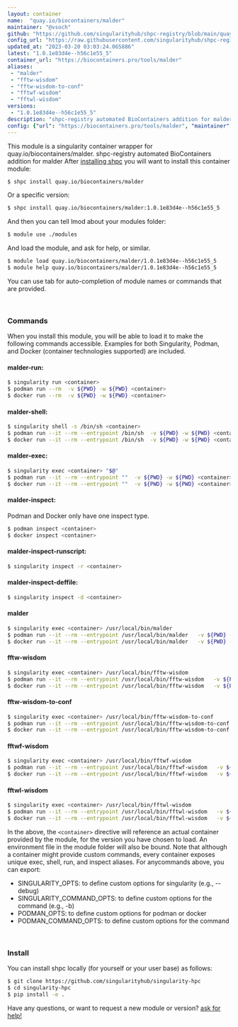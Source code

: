 ```yaml
---
layout: container
name:  "quay.io/biocontainers/malder"
maintainer: "@vsoch"
github: "https://github.com/singularityhub/shpc-registry/blob/main/quay.io/biocontainers/malder/container.yaml"
config_url: "https://raw.githubusercontent.com/singularityhub/shpc-registry/main/quay.io/biocontainers/malder/container.yaml"
updated_at: "2023-03-20 03:03:24.065886"
latest: "1.0.1e83d4e--h56c1e55_5"
container_url: "https://biocontainers.pro/tools/malder"
aliases:
 - "malder"
 - "fftw-wisdom"
 - "fftw-wisdom-to-conf"
 - "fftwf-wisdom"
 - "fftwl-wisdom"
versions:
 - "1.0.1e83d4e--h56c1e55_5"
description: "shpc-registry automated BioContainers addition for malder"
config: {"url": "https://biocontainers.pro/tools/malder", "maintainer": "@vsoch", "description": "shpc-registry automated BioContainers addition for malder", "latest": {"1.0.1e83d4e--h56c1e55_5": "sha256:79416269a3002d178e735a65d454a49539be5953b80e75b4398c4cf942442c85"}, "tags": {"1.0.1e83d4e--h56c1e55_5": "sha256:79416269a3002d178e735a65d454a49539be5953b80e75b4398c4cf942442c85"}, "docker": "quay.io/biocontainers/malder", "aliases": {"malder": "/usr/local/bin/malder", "fftw-wisdom": "/usr/local/bin/fftw-wisdom", "fftw-wisdom-to-conf": "/usr/local/bin/fftw-wisdom-to-conf", "fftwf-wisdom": "/usr/local/bin/fftwf-wisdom", "fftwl-wisdom": "/usr/local/bin/fftwl-wisdom"}}
---
```


This module is a singularity container wrapper for quay.io/biocontainers/malder.
shpc-registry automated BioContainers addition for malder
After [installing shpc](#install) you will want to install this container module:


```bash
$ shpc install quay.io/biocontainers/malder
```

Or a specific version:

```bash
$ shpc install quay.io/biocontainers/malder:1.0.1e83d4e--h56c1e55_5
```

And then you can tell lmod about your modules folder:

```bash
$ module use ./modules
```

And load the module, and ask for help, or similar.

```bash
$ module load quay.io/biocontainers/malder/1.0.1e83d4e--h56c1e55_5
$ module help quay.io/biocontainers/malder/1.0.1e83d4e--h56c1e55_5
```

You can use tab for auto-completion of module names or commands that are provided.

<br>

### Commands

When you install this module, you will be able to load it to make the following commands accessible.
Examples for both Singularity, Podman, and Docker (container technologies supported) are included.

#### malder-run:

```bash
$ singularity run <container>
$ podman run --rm  -v ${PWD} -w ${PWD} <container>
$ docker run --rm  -v ${PWD} -w ${PWD} <container>
```

#### malder-shell:

```bash
$ singularity shell -s /bin/sh <container>
$ podman run --it --rm --entrypoint /bin/sh  -v ${PWD} -w ${PWD} <container>
$ docker run --it --rm --entrypoint /bin/sh  -v ${PWD} -w ${PWD} <container>
```

#### malder-exec:

```bash
$ singularity exec <container> "$@"
$ podman run --it --rm --entrypoint ""  -v ${PWD} -w ${PWD} <container> "$@"
$ docker run --it --rm --entrypoint ""  -v ${PWD} -w ${PWD} <container> "$@"
```

#### malder-inspect:

Podman and Docker only have one inspect type.

```bash
$ podman inspect <container>
$ docker inspect <container>
```

#### malder-inspect-runscript:

```bash
$ singularity inspect -r <container>
```

#### malder-inspect-deffile:

```bash
$ singularity inspect -d <container>
```


#### malder

```bash
$ singularity exec <container> /usr/local/bin/malder
$ podman run --it --rm --entrypoint /usr/local/bin/malder   -v ${PWD} -w ${PWD} <container> -c " $@"
$ docker run --it --rm --entrypoint /usr/local/bin/malder   -v ${PWD} -w ${PWD} <container> -c " $@"
```


#### fftw-wisdom

```bash
$ singularity exec <container> /usr/local/bin/fftw-wisdom
$ podman run --it --rm --entrypoint /usr/local/bin/fftw-wisdom   -v ${PWD} -w ${PWD} <container> -c " $@"
$ docker run --it --rm --entrypoint /usr/local/bin/fftw-wisdom   -v ${PWD} -w ${PWD} <container> -c " $@"
```


#### fftw-wisdom-to-conf

```bash
$ singularity exec <container> /usr/local/bin/fftw-wisdom-to-conf
$ podman run --it --rm --entrypoint /usr/local/bin/fftw-wisdom-to-conf   -v ${PWD} -w ${PWD} <container> -c " $@"
$ docker run --it --rm --entrypoint /usr/local/bin/fftw-wisdom-to-conf   -v ${PWD} -w ${PWD} <container> -c " $@"
```


#### fftwf-wisdom

```bash
$ singularity exec <container> /usr/local/bin/fftwf-wisdom
$ podman run --it --rm --entrypoint /usr/local/bin/fftwf-wisdom   -v ${PWD} -w ${PWD} <container> -c " $@"
$ docker run --it --rm --entrypoint /usr/local/bin/fftwf-wisdom   -v ${PWD} -w ${PWD} <container> -c " $@"
```


#### fftwl-wisdom

```bash
$ singularity exec <container> /usr/local/bin/fftwl-wisdom
$ podman run --it --rm --entrypoint /usr/local/bin/fftwl-wisdom   -v ${PWD} -w ${PWD} <container> -c " $@"
$ docker run --it --rm --entrypoint /usr/local/bin/fftwl-wisdom   -v ${PWD} -w ${PWD} <container> -c " $@"
```



In the above, the `<container>` directive will reference an actual container provided
by the module, for the version you have chosen to load. An environment file in the
module folder will also be bound. Note that although a container
might provide custom commands, every container exposes unique exec, shell, run, and
inspect aliases. For anycommands above, you can export:

 - SINGULARITY_OPTS: to define custom options for singularity (e.g., --debug)
 - SINGULARITY_COMMAND_OPTS: to define custom options for the command (e.g., -b)
 - PODMAN_OPTS: to define custom options for podman or docker
 - PODMAN_COMMAND_OPTS: to define custom options for the command

<br>

### Install

You can install shpc locally (for yourself or your user base) as follows:

```bash
$ git clone https://github.com/singularityhub/singularity-hpc
$ cd singularity-hpc
$ pip install -e .
```

Have any questions, or want to request a new module or version? [ask for help!](https://github.com/singularityhub/singularity-hpc/issues)